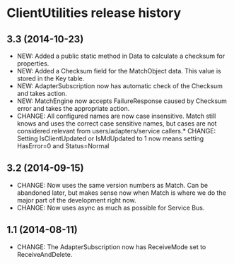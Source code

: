 # ClientUtilities release history

## 3.3 (2014-10-23)

* NEW: Added a public static method in Data to calculate a checksum for properties.
* NEW: Added a Checksum field for the MatchObject data. This value is stored in the Key table.
* NEW: AdapterSubscription now has automatic check of the Checksum and takes action.
* NEW: MatchEngine now accepts FailureResponse caused by Checksum error and takes the appropriate action.
* CHANGE: All configured names are now case insensitive. Match still knows and uses the correct case sensitive names, but cases are not considered relevant from users/adapters/service callers.* CHANGE: Setting IsClientUpdated or IsMdUpdated to 1 now means setting HasError=0 and Status=Normal

## 3.2 (2014-09-15)

* CHANGE: Now uses the same version numbers as Match. Can be abandoned later, but makes sense now when Match is where we do the major part of the development right now.
* CHANGE: Now uses async as much as possible for Service Bus.

## 1.1 (2014-08-11)

* CHANGE: The AdapterSubscription now has ReceiveMode set to ReceiveAndDelete.


